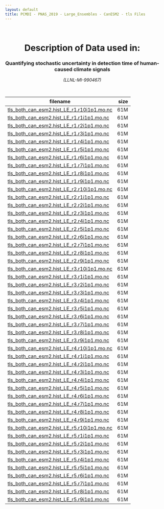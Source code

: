 ```yaml
---
layout: default
title: PCMDI - PNAS_2019 - Large_Ensembles - CanESM2 - tls Files
---
```


<br>
<center>
    <p>
        <h1>Description of Data used in:</h1>
        <h3>Quantifying stochastic uncertainty in detection time of human-caused climate signals</h3>
    </p>
    <p><em>(LLNL-MI-990467)</em></p>
</center>
<br>

filename | size
   ---   | ---:
[tls_both_can_esm2.hist_LE_r1.r10i1p1.mo.nc]({{site.baseurl}}/climate-data/PNAS_2019/Large_Ensembles/CanESM2/tls/tls_both_can_esm2.hist_LE_r1.r10i1p1.mo.nc) | 61M
[tls_both_can_esm2.hist_LE_r1.r1i1p1.mo.nc]({{site.baseurl}}/climate-data/PNAS_2019/Large_Ensembles/CanESM2/tls/tls_both_can_esm2.hist_LE_r1.r1i1p1.mo.nc) | 61M
[tls_both_can_esm2.hist_LE_r1.r2i1p1.mo.nc]({{site.baseurl}}/climate-data/PNAS_2019/Large_Ensembles/CanESM2/tls/tls_both_can_esm2.hist_LE_r1.r2i1p1.mo.nc) | 61M
[tls_both_can_esm2.hist_LE_r1.r3i1p1.mo.nc]({{site.baseurl}}/climate-data/PNAS_2019/Large_Ensembles/CanESM2/tls/tls_both_can_esm2.hist_LE_r1.r3i1p1.mo.nc) | 61M
[tls_both_can_esm2.hist_LE_r1.r4i1p1.mo.nc]({{site.baseurl}}/climate-data/PNAS_2019/Large_Ensembles/CanESM2/tls/tls_both_can_esm2.hist_LE_r1.r4i1p1.mo.nc) | 61M
[tls_both_can_esm2.hist_LE_r1.r5i1p1.mo.nc]({{site.baseurl}}/climate-data/PNAS_2019/Large_Ensembles/CanESM2/tls/tls_both_can_esm2.hist_LE_r1.r5i1p1.mo.nc) | 61M
[tls_both_can_esm2.hist_LE_r1.r6i1p1.mo.nc]({{site.baseurl}}/climate-data/PNAS_2019/Large_Ensembles/CanESM2/tls/tls_both_can_esm2.hist_LE_r1.r6i1p1.mo.nc) | 61M
[tls_both_can_esm2.hist_LE_r1.r7i1p1.mo.nc]({{site.baseurl}}/climate-data/PNAS_2019/Large_Ensembles/CanESM2/tls/tls_both_can_esm2.hist_LE_r1.r7i1p1.mo.nc) | 61M
[tls_both_can_esm2.hist_LE_r1.r8i1p1.mo.nc]({{site.baseurl}}/climate-data/PNAS_2019/Large_Ensembles/CanESM2/tls/tls_both_can_esm2.hist_LE_r1.r8i1p1.mo.nc) | 61M
[tls_both_can_esm2.hist_LE_r1.r9i1p1.mo.nc]({{site.baseurl}}/climate-data/PNAS_2019/Large_Ensembles/CanESM2/tls/tls_both_can_esm2.hist_LE_r1.r9i1p1.mo.nc) | 61M
[tls_both_can_esm2.hist_LE_r2.r10i1p1.mo.nc]({{site.baseurl}}/climate-data/PNAS_2019/Large_Ensembles/CanESM2/tls/tls_both_can_esm2.hist_LE_r2.r10i1p1.mo.nc) | 61M
[tls_both_can_esm2.hist_LE_r2.r1i1p1.mo.nc]({{site.baseurl}}/climate-data/PNAS_2019/Large_Ensembles/CanESM2/tls/tls_both_can_esm2.hist_LE_r2.r1i1p1.mo.nc) | 61M
[tls_both_can_esm2.hist_LE_r2.r2i1p1.mo.nc]({{site.baseurl}}/climate-data/PNAS_2019/Large_Ensembles/CanESM2/tls/tls_both_can_esm2.hist_LE_r2.r2i1p1.mo.nc) | 61M
[tls_both_can_esm2.hist_LE_r2.r3i1p1.mo.nc]({{site.baseurl}}/climate-data/PNAS_2019/Large_Ensembles/CanESM2/tls/tls_both_can_esm2.hist_LE_r2.r3i1p1.mo.nc) | 61M
[tls_both_can_esm2.hist_LE_r2.r4i1p1.mo.nc]({{site.baseurl}}/climate-data/PNAS_2019/Large_Ensembles/CanESM2/tls/tls_both_can_esm2.hist_LE_r2.r4i1p1.mo.nc) | 61M
[tls_both_can_esm2.hist_LE_r2.r5i1p1.mo.nc]({{site.baseurl}}/climate-data/PNAS_2019/Large_Ensembles/CanESM2/tls/tls_both_can_esm2.hist_LE_r2.r5i1p1.mo.nc) | 61M
[tls_both_can_esm2.hist_LE_r2.r6i1p1.mo.nc]({{site.baseurl}}/climate-data/PNAS_2019/Large_Ensembles/CanESM2/tls/tls_both_can_esm2.hist_LE_r2.r6i1p1.mo.nc) | 61M
[tls_both_can_esm2.hist_LE_r2.r7i1p1.mo.nc]({{site.baseurl}}/climate-data/PNAS_2019/Large_Ensembles/CanESM2/tls/tls_both_can_esm2.hist_LE_r2.r7i1p1.mo.nc) | 61M
[tls_both_can_esm2.hist_LE_r2.r8i1p1.mo.nc]({{site.baseurl}}/climate-data/PNAS_2019/Large_Ensembles/CanESM2/tls/tls_both_can_esm2.hist_LE_r2.r8i1p1.mo.nc) | 61M
[tls_both_can_esm2.hist_LE_r2.r9i1p1.mo.nc]({{site.baseurl}}/climate-data/PNAS_2019/Large_Ensembles/CanESM2/tls/tls_both_can_esm2.hist_LE_r2.r9i1p1.mo.nc) | 61M
[tls_both_can_esm2.hist_LE_r3.r10i1p1.mo.nc]({{site.baseurl}}/climate-data/PNAS_2019/Large_Ensembles/CanESM2/tls/tls_both_can_esm2.hist_LE_r3.r10i1p1.mo.nc) | 61M
[tls_both_can_esm2.hist_LE_r3.r1i1p1.mo.nc]({{site.baseurl}}/climate-data/PNAS_2019/Large_Ensembles/CanESM2/tls/tls_both_can_esm2.hist_LE_r3.r1i1p1.mo.nc) | 61M
[tls_both_can_esm2.hist_LE_r3.r2i1p1.mo.nc]({{site.baseurl}}/climate-data/PNAS_2019/Large_Ensembles/CanESM2/tls/tls_both_can_esm2.hist_LE_r3.r2i1p1.mo.nc) | 61M
[tls_both_can_esm2.hist_LE_r3.r3i1p1.mo.nc]({{site.baseurl}}/climate-data/PNAS_2019/Large_Ensembles/CanESM2/tls/tls_both_can_esm2.hist_LE_r3.r3i1p1.mo.nc) | 61M
[tls_both_can_esm2.hist_LE_r3.r4i1p1.mo.nc]({{site.baseurl}}/climate-data/PNAS_2019/Large_Ensembles/CanESM2/tls/tls_both_can_esm2.hist_LE_r3.r4i1p1.mo.nc) | 61M
[tls_both_can_esm2.hist_LE_r3.r5i1p1.mo.nc]({{site.baseurl}}/climate-data/PNAS_2019/Large_Ensembles/CanESM2/tls/tls_both_can_esm2.hist_LE_r3.r5i1p1.mo.nc) | 61M
[tls_both_can_esm2.hist_LE_r3.r6i1p1.mo.nc]({{site.baseurl}}/climate-data/PNAS_2019/Large_Ensembles/CanESM2/tls/tls_both_can_esm2.hist_LE_r3.r6i1p1.mo.nc) | 61M
[tls_both_can_esm2.hist_LE_r3.r7i1p1.mo.nc]({{site.baseurl}}/climate-data/PNAS_2019/Large_Ensembles/CanESM2/tls/tls_both_can_esm2.hist_LE_r3.r7i1p1.mo.nc) | 61M
[tls_both_can_esm2.hist_LE_r3.r8i1p1.mo.nc]({{site.baseurl}}/climate-data/PNAS_2019/Large_Ensembles/CanESM2/tls/tls_both_can_esm2.hist_LE_r3.r8i1p1.mo.nc) | 61M
[tls_both_can_esm2.hist_LE_r3.r9i1p1.mo.nc]({{site.baseurl}}/climate-data/PNAS_2019/Large_Ensembles/CanESM2/tls/tls_both_can_esm2.hist_LE_r3.r9i1p1.mo.nc) | 61M
[tls_both_can_esm2.hist_LE_r4.r10i1p1.mo.nc]({{site.baseurl}}/climate-data/PNAS_2019/Large_Ensembles/CanESM2/tls/tls_both_can_esm2.hist_LE_r4.r10i1p1.mo.nc) | 61M
[tls_both_can_esm2.hist_LE_r4.r1i1p1.mo.nc]({{site.baseurl}}/climate-data/PNAS_2019/Large_Ensembles/CanESM2/tls/tls_both_can_esm2.hist_LE_r4.r1i1p1.mo.nc) | 61M
[tls_both_can_esm2.hist_LE_r4.r2i1p1.mo.nc]({{site.baseurl}}/climate-data/PNAS_2019/Large_Ensembles/CanESM2/tls/tls_both_can_esm2.hist_LE_r4.r2i1p1.mo.nc) | 61M
[tls_both_can_esm2.hist_LE_r4.r3i1p1.mo.nc]({{site.baseurl}}/climate-data/PNAS_2019/Large_Ensembles/CanESM2/tls/tls_both_can_esm2.hist_LE_r4.r3i1p1.mo.nc) | 61M
[tls_both_can_esm2.hist_LE_r4.r4i1p1.mo.nc]({{site.baseurl}}/climate-data/PNAS_2019/Large_Ensembles/CanESM2/tls/tls_both_can_esm2.hist_LE_r4.r4i1p1.mo.nc) | 61M
[tls_both_can_esm2.hist_LE_r4.r5i1p1.mo.nc]({{site.baseurl}}/climate-data/PNAS_2019/Large_Ensembles/CanESM2/tls/tls_both_can_esm2.hist_LE_r4.r5i1p1.mo.nc) | 61M
[tls_both_can_esm2.hist_LE_r4.r6i1p1.mo.nc]({{site.baseurl}}/climate-data/PNAS_2019/Large_Ensembles/CanESM2/tls/tls_both_can_esm2.hist_LE_r4.r6i1p1.mo.nc) | 61M
[tls_both_can_esm2.hist_LE_r4.r7i1p1.mo.nc]({{site.baseurl}}/climate-data/PNAS_2019/Large_Ensembles/CanESM2/tls/tls_both_can_esm2.hist_LE_r4.r7i1p1.mo.nc) | 61M
[tls_both_can_esm2.hist_LE_r4.r8i1p1.mo.nc]({{site.baseurl}}/climate-data/PNAS_2019/Large_Ensembles/CanESM2/tls/tls_both_can_esm2.hist_LE_r4.r8i1p1.mo.nc) | 61M
[tls_both_can_esm2.hist_LE_r4.r9i1p1.mo.nc]({{site.baseurl}}/climate-data/PNAS_2019/Large_Ensembles/CanESM2/tls/tls_both_can_esm2.hist_LE_r4.r9i1p1.mo.nc) | 61M
[tls_both_can_esm2.hist_LE_r5.r10i1p1.mo.nc]({{site.baseurl}}/climate-data/PNAS_2019/Large_Ensembles/CanESM2/tls/tls_both_can_esm2.hist_LE_r5.r10i1p1.mo.nc) | 61M
[tls_both_can_esm2.hist_LE_r5.r1i1p1.mo.nc]({{site.baseurl}}/climate-data/PNAS_2019/Large_Ensembles/CanESM2/tls/tls_both_can_esm2.hist_LE_r5.r1i1p1.mo.nc) | 61M
[tls_both_can_esm2.hist_LE_r5.r2i1p1.mo.nc]({{site.baseurl}}/climate-data/PNAS_2019/Large_Ensembles/CanESM2/tls/tls_both_can_esm2.hist_LE_r5.r2i1p1.mo.nc) | 61M
[tls_both_can_esm2.hist_LE_r5.r3i1p1.mo.nc]({{site.baseurl}}/climate-data/PNAS_2019/Large_Ensembles/CanESM2/tls/tls_both_can_esm2.hist_LE_r5.r3i1p1.mo.nc) | 61M
[tls_both_can_esm2.hist_LE_r5.r4i1p1.mo.nc]({{site.baseurl}}/climate-data/PNAS_2019/Large_Ensembles/CanESM2/tls/tls_both_can_esm2.hist_LE_r5.r4i1p1.mo.nc) | 61M
[tls_both_can_esm2.hist_LE_r5.r5i1p1.mo.nc]({{site.baseurl}}/climate-data/PNAS_2019/Large_Ensembles/CanESM2/tls/tls_both_can_esm2.hist_LE_r5.r5i1p1.mo.nc) | 61M
[tls_both_can_esm2.hist_LE_r5.r6i1p1.mo.nc]({{site.baseurl}}/climate-data/PNAS_2019/Large_Ensembles/CanESM2/tls/tls_both_can_esm2.hist_LE_r5.r6i1p1.mo.nc) | 61M
[tls_both_can_esm2.hist_LE_r5.r7i1p1.mo.nc]({{site.baseurl}}/climate-data/PNAS_2019/Large_Ensembles/CanESM2/tls/tls_both_can_esm2.hist_LE_r5.r7i1p1.mo.nc) | 61M
[tls_both_can_esm2.hist_LE_r5.r8i1p1.mo.nc]({{site.baseurl}}/climate-data/PNAS_2019/Large_Ensembles/CanESM2/tls/tls_both_can_esm2.hist_LE_r5.r8i1p1.mo.nc) | 61M
[tls_both_can_esm2.hist_LE_r5.r9i1p1.mo.nc]({{site.baseurl}}/climate-data/PNAS_2019/Large_Ensembles/CanESM2/tls/tls_both_can_esm2.hist_LE_r5.r9i1p1.mo.nc) | 61M